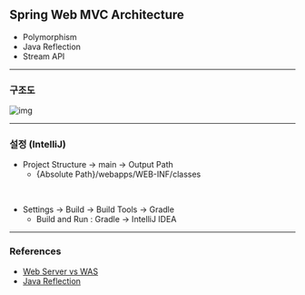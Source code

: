 ## Spring Web MVC Architecture
- Polymorphism
- Java Reflection
- Stream API
    
--- 

### 구조도

![img](https://user-images.githubusercontent.com/95991654/220713790-28f7deee-2d25-458c-9948-2a46d9d4bc51.png)

---

### 설정 (IntelliJ)

- Project Structure -> main -> Output Path
    - {Absolute Path}/webapps/WEB-INF/classes

<br/>

- Settings -> Build -> Build Tools -> Gradle
    - Build and Run : Gradle -> IntelliJ IDEA


---

### References

- [Web Server vs WAS](https://gmlwjd9405.github.io/2018/10/27/webserver-vs-was.html)
- [Java Reflection](https://steady-coding.tistory.com/609)
